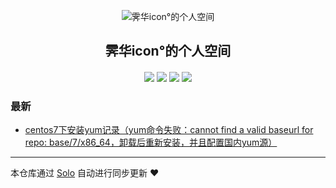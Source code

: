 <p align="center"><img alt="霁华icon°的个人空间" src="https://static.b3log.org/images/brand/solo-32.png"></p><h2 align="center">
霁华icon°的个人空间
</h2>

<h4 align="center"></h4>
<p align="center"><a title="霁华icon°的个人空间" target="_blank" href="https://github.com/13994340937/solo-blog"><img src="https://img.shields.io/github/last-commit/13994340937/solo-blog.svg?style=flat-square&color=FF9900"></a>
<a title="GitHub repo size in bytes" target="_blank" href="https://github.com/13994340937/solo-blog"><img src="https://img.shields.io/github/repo-size/13994340937/solo-blog.svg?style=flat-square"></a>
<a title="Solo Version" target="_blank" href="https://github.com/b3log/solo/releases"><img src="https://img.shields.io/badge/solo-3.6.6-f1e05a.svg?style=flat-square&color=blueviolet"></a>
<a title="Hits" target="_blank" href="https://github.com/b3log/hits"><img src="https://hits.b3log.org/13994340937/solo-blog.svg"></a></p>

### 最新

* [centos7下安装yum记录（yum命令失败：cannot find a valid baseurl for repo: base/7/x86_64，卸载后重新安装，并且配置国内yum源）](https://www.yzhao.com.cn/linux)



---

本仓库通过 [Solo](https://github.com/b3log/solo) 自动进行同步更新 ❤️ 
